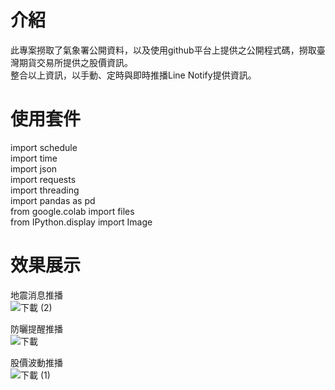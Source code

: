 # 介紹
此專案撈取了氣象署公開資料，以及使用github平台上提供之公開程式碼，撈取臺灣期貨交易所提供之股價資訊。  
整合以上資訊，以手動、定時與即時推播Line Notify提供資訊。  

# 使用套件
import schedule  
import time  
import json  
import requests  
import threading  
import pandas as pd  
from google.colab import files  
from IPython.display import Image  

# 效果展示
地震消息推播  
![下載 (2)](https://github.com/cj20200112/Web-crawler/assets/166897672/3fb0f471-2e7d-40d6-9482-1050e0ece166)  
  
防曬提醒推播  
![下載](https://github.com/cj20200112/Web-crawler/assets/166897672/2a170c09-9462-49ea-966b-19dcd2d85684)  
  
股價波動推播  
![下載 (1)](https://github.com/cj20200112/Web-crawler/assets/166897672/7707d121-3d40-45ce-a4d6-4881ca720881)
